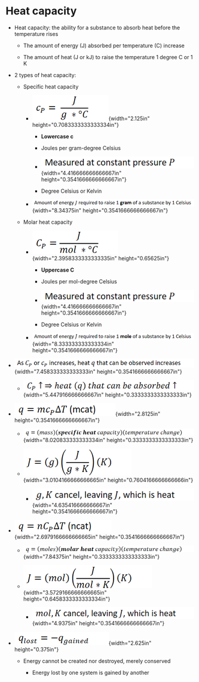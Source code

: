 # Heat capacity
-   Heat capacity: the ability for a substance to absorb heat before the temperature rises

    -   The amount of energy (J) absorbed per temperature (C) increase

    -   The amount of heat (J or kJ) to raise the temperature 1 degree C or 1 K
-   2 types of heat capacity:

    -   Specific heat capacity

        -   ![](../media/Unit-6-Heat-capacity-image1.png){width="2.125in" height="0.7083333333333334in"}

            -   **Lowercase c**

            -   Joules per gram-degree Celsius

            -   ![](../media/Unit-6-Heat-capacity-image2.png){width="4.416666666666667in" height="0.3541666666666667in"}

            -   Degree Celsius or Kelvin

        -   ![](../media/Unit-6-Heat-capacity-image3.png){width="8.34375in" height="0.3541666666666667in"}

    -   Molar heat capacity

        -   ![](../media/Unit-6-Heat-capacity-image4.png){width="2.3958333333333335in" height="0.65625in"}

            -   **Uppercase C**

            -   Joules per mol-degree Celsius

            -   ![](../media/Unit-6-Heat-capacity-image5.png){width="4.416666666666667in" height="0.3541666666666667in"}

            -   Degree Celsius or Kelvin

        -   ![](../media/Unit-6-Heat-capacity-image6.png){width="8.333333333333334in" height="0.3541666666666667in"}
-   ![](../media/Unit-6-Heat-capacity-image7.png){width="7.458333333333333in" height="0.3541666666666667in"}

    -   ![](../media/Unit-6-Heat-capacity-image8.png){width="5.447916666666667in" height="0.3333333333333333in"}
-   ![](../media/Unit-6-Heat-capacity-image9.png){width="2.8125in" height="0.3541666666666667in"}

    -   ![](../media/Unit-6-Heat-capacity-image10.png){width="8.020833333333334in" height="0.3333333333333333in"}

    -   ![](../media/Unit-6-Heat-capacity-image11.png){width="3.0104166666666665in" height="0.7604166666666666in"}

        -   ![](../media/Unit-6-Heat-capacity-image12.png){width="4.635416666666667in" height="0.3541666666666667in"}
-   ![](../media/Unit-6-Heat-capacity-image13.png){width="2.6979166666666665in" height="0.3541666666666667in"}

    -   ![](../media/Unit-6-Heat-capacity-image14.png){width="7.84375in" height="0.3333333333333333in"}

    -   ![](../media/Unit-6-Heat-capacity-image15.png){width="3.5729166666666665in" height="0.6458333333333334in"}

        -   ![](../media/Unit-6-Heat-capacity-image16.png){width="4.9375in" height="0.3541666666666667in"}
-   ![](../media/Unit-6-Heat-capacity-image17.png){width="2.625in" height="0.375in"}

    -   Energy cannot be created nor destroyed, merely conserved

        -   Energy lost by one system is gained by another



















